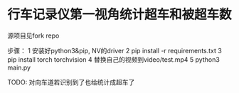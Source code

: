 # 行车记录仪第一视角统计超车和被超车数

源项目见fork repo

步骤：
1 安装好python3&pip, NV的driver
2 pip install -r requirements.txt
3 pip install torch torchvision
4 替换自己的视频到video/test.mp4
5 python3 main.py

TODO:
对向车道若识别到了也给统计成超车了